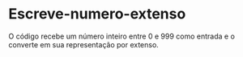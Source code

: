 # Escreve-numero-extenso
O código recebe um número inteiro entre 0 e 999 como entrada e o converte em sua representação por extenso. 
